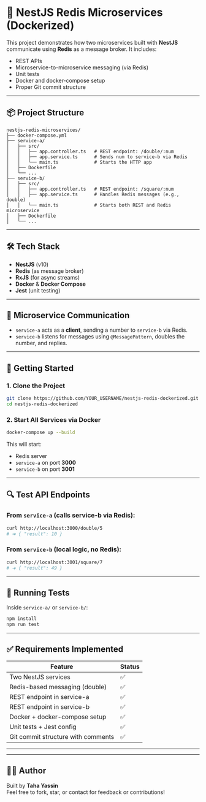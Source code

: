 # 🚀 NestJS Redis Microservices (Dockerized)

This project demonstrates how two microservices built with **NestJS** communicate using **Redis** as a message broker. It includes:

- REST APIs
- Microservice-to-microservice messaging (via Redis)
- Unit tests
- Docker and docker-compose setup
- Proper Git commit structure

---

## 📦 Project Structure

```
nestjs-redis-microservices/
├── docker-compose.yml
├── service-a/
│   ├── src/
│   │   ├── app.controller.ts   # REST endpoint: /double/:num
│   │   ├── app.service.ts      # Sends num to service-b via Redis
│   │   └── main.ts             # Starts the HTTP app
│   ├── Dockerfile
│   └── ...
├── service-b/
│   ├── src/
│   │   ├── app.controller.ts   # REST endpoint: /square/:num
│   │   ├── app.service.ts      # Handles Redis messages (e.g., double)
│   │   └── main.ts             # Starts both REST and Redis microservice
│   ├── Dockerfile
│   └── ...
```

---

## 🛠 Tech Stack

- **NestJS** (v10)
- **Redis** (as message broker)
- **RxJS** (for async streams)
- **Docker** & **Docker Compose**
- **Jest** (unit testing)

---

## 🔌 Microservice Communication

- `service-a` acts as a **client**, sending a number to `service-b` via Redis.
- `service-b` listens for messages using `@MessagePattern`, doubles the number, and replies.

---

## 🚀 Getting Started

### 1. Clone the Project

```bash
git clone https://github.com/YOUR_USERNAME/nestjs-redis-dockerized.git
cd nestjs-redis-dockerized
```

### 2. Start All Services via Docker

```bash
docker-compose up --build
```

This will start:
- Redis server
- `service-a` on port **3000**
- `service-b` on port **3001**

---

## 🔍 Test API Endpoints

### From `service-a` (calls service-b via Redis):

```bash
curl http://localhost:3000/double/5
# ➜ { "result": 10 }
```

### From `service-b` (local logic, no Redis):

```bash
curl http://localhost:3001/square/7
# ➜ { "result": 49 }
```

---

## 🧪 Running Tests

Inside `service-a/` or `service-b/`:

```bash
npm install
npm run test
```

---

## ✅ Requirements Implemented

| Feature                             | Status |
|-------------------------------------|--------|
| Two NestJS services                 | ✅     |
| Redis-based messaging (double)      | ✅     |
| REST endpoint in service-a          | ✅     |
| REST endpoint in service-b          | ✅     |
| Docker + docker-compose setup       | ✅     |
| Unit tests + Jest config            | ✅     |
| Git commit structure with comments  | ✅     |

---

---

## 🧑‍💻 Author

Built by **Taha Yassin**  
Feel free to fork, star, or contact for feedback or contributions!